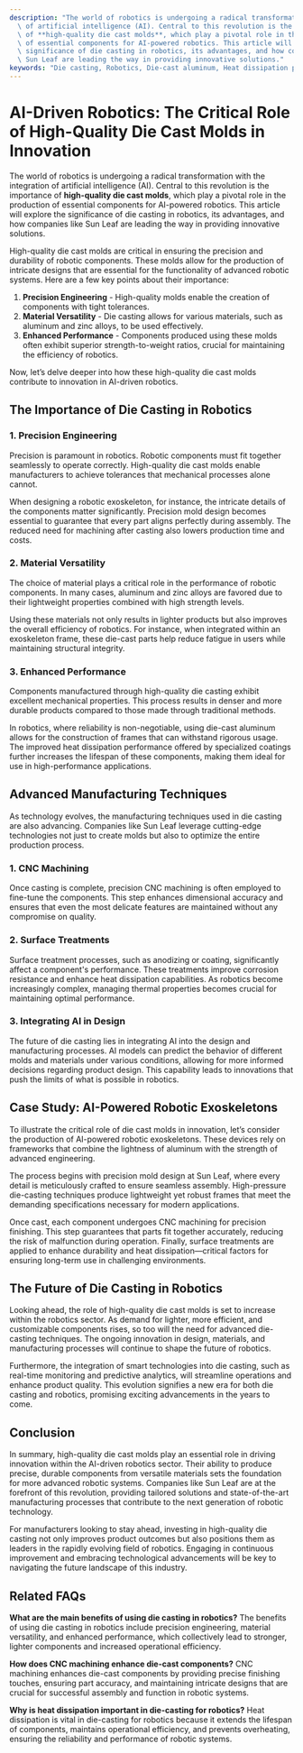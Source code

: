```yaml
---
description: "The world of robotics is undergoing a radical transformation with the integration\
  \ of artificial intelligence (AI). Central to this revolution is the importance\
  \ of **high-quality die cast molds**, which play a pivotal role in the production\
  \ of essential components for AI-powered robotics. This article will explore the\
  \ significance of die casting in robotics, its advantages, and how companies like\
  \ Sun Leaf are leading the way in providing innovative solutions."
keywords: "Die casting, Robotics, Die-cast aluminum, Heat dissipation performance"
---
```

# AI-Driven Robotics: The Critical Role of High-Quality Die Cast Molds in Innovation

The world of robotics is undergoing a radical transformation with the integration of artificial intelligence (AI). Central to this revolution is the importance of **high-quality die cast molds**, which play a pivotal role in the production of essential components for AI-powered robotics. This article will explore the significance of die casting in robotics, its advantages, and how companies like Sun Leaf are leading the way in providing innovative solutions.

High-quality die cast molds are critical in ensuring the precision and durability of robotic components. These molds allow for the production of intricate designs that are essential for the functionality of advanced robotic systems. Here are a few key points about their importance:

1. **Precision Engineering** - High-quality molds enable the creation of components with tight tolerances.
2. **Material Versatility** - Die casting allows for various materials, such as aluminum and zinc alloys, to be used effectively.
3. **Enhanced Performance** - Components produced using these molds often exhibit superior strength-to-weight ratios, crucial for maintaining the efficiency of robotics.

Now, let’s delve deeper into how these high-quality die cast molds contribute to innovation in AI-driven robotics.

## The Importance of Die Casting in Robotics

### 1. Precision Engineering

Precision is paramount in robotics. Robotic components must fit together seamlessly to operate correctly. High-quality die cast molds enable manufacturers to achieve tolerances that mechanical processes alone cannot. 

When designing a robotic exoskeleton, for instance, the intricate details of the components matter significantly. Precision mold design becomes essential to guarantee that every part aligns perfectly during assembly. The reduced need for machining after casting also lowers production time and costs.

### 2. Material Versatility

The choice of material plays a critical role in the performance of robotic components. In many cases, aluminum and zinc alloys are favored due to their lightweight properties combined with high strength levels. 

Using these materials not only results in lighter products but also improves the overall efficiency of robotics. For instance, when integrated within an exoskeleton frame, these die-cast parts help reduce fatigue in users while maintaining structural integrity.

### 3. Enhanced Performance

Components manufactured through high-quality die casting exhibit excellent mechanical properties. This process results in denser and more durable products compared to those made through traditional methods. 

In robotics, where reliability is non-negotiable, using die-cast aluminum allows for the construction of frames that can withstand rigorous usage. The improved heat dissipation performance offered by specialized coatings further increases the lifespan of these components, making them ideal for use in high-performance applications.

## Advanced Manufacturing Techniques

As technology evolves, the manufacturing techniques used in die casting are also advancing. Companies like Sun Leaf leverage cutting-edge technologies not just to create molds but also to optimize the entire production process.

### 1. CNC Machining

Once casting is complete, precision CNC machining is often employed to fine-tune the components. This step enhances dimensional accuracy and ensures that even the most delicate features are maintained without any compromise on quality.

### 2. Surface Treatments

Surface treatment processes, such as anodizing or coating, significantly affect a component's performance. These treatments improve corrosion resistance and enhance heat dissipation capabilities. As robotics become increasingly complex, managing thermal properties becomes crucial for maintaining optimal performance.

### 3. Integrating AI in Design

The future of die casting lies in integrating AI into the design and manufacturing processes. AI models can predict the behavior of different molds and materials under various conditions, allowing for more informed decisions regarding product design. This capability leads to innovations that push the limits of what is possible in robotics.

## Case Study: AI-Powered Robotic Exoskeletons

To illustrate the critical role of die cast molds in innovation, let’s consider the production of AI-powered robotic exoskeletons. These devices rely on frameworks that combine the lightness of aluminum with the strength of advanced engineering.

The process begins with precision mold design at Sun Leaf, where every detail is meticulously crafted to ensure seamless assembly. High-pressure die-casting techniques produce lightweight yet robust frames that meet the demanding specifications necessary for modern applications.

Once cast, each component undergoes CNC machining for precision finishing. This step guarantees that parts fit together accurately, reducing the risk of malfunction during operation. Finally, surface treatments are applied to enhance durability and heat dissipation—critical factors for ensuring long-term use in challenging environments.

## The Future of Die Casting in Robotics

Looking ahead, the role of high-quality die cast molds is set to increase within the robotics sector. As demand for lighter, more efficient, and customizable components rises, so too will the need for advanced die-casting techniques. The ongoing innovation in design, materials, and manufacturing processes will continue to shape the future of robotics.

Furthermore, the integration of smart technologies into die casting, such as real-time monitoring and predictive analytics, will streamline operations and enhance product quality. This evolution signifies a new era for both die casting and robotics, promising exciting advancements in the years to come.

## Conclusion

In summary, high-quality die cast molds play an essential role in driving innovation within the AI-driven robotics sector. Their ability to produce precise, durable components from versatile materials sets the foundation for more advanced robotic systems. Companies like Sun Leaf are at the forefront of this revolution, providing tailored solutions and state-of-the-art manufacturing processes that contribute to the next generation of robotic technology.

For manufacturers looking to stay ahead, investing in high-quality die casting not only improves product outcomes but also positions them as leaders in the rapidly evolving field of robotics. Engaging in continuous improvement and embracing technological advancements will be key to navigating the future landscape of this industry.

## Related FAQs

**What are the main benefits of using die casting in robotics?**
The benefits of using die casting in robotics include precision engineering, material versatility, and enhanced performance, which collectively lead to stronger, lighter components and increased operational efficiency.

**How does CNC machining enhance die-cast components?**
CNC machining enhances die-cast components by providing precise finishing touches, ensuring part accuracy, and maintaining intricate designs that are crucial for successful assembly and function in robotic systems.

**Why is heat dissipation important in die-casting for robotics?**
Heat dissipation is vital in die-casting for robotics because it extends the lifespan of components, maintains operational efficiency, and prevents overheating, ensuring the reliability and performance of robotic systems.
